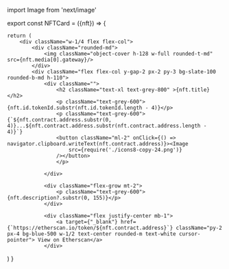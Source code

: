 import Image from 'next/image'

export const NFTCard = ({nft}) => {

    return (
        <div className="w-1/4 flex flex-col">
            <div className="rounded-md">
                <img className="object-cover h-128 w-full rounded-t-md" src={nft.media[0].gateway}/>
            </div>
            <div className="flex flex-col y-gap-2 px-2 py-3 bg-slate-100 rounded-b-md h-110">
                <div className="">
                    <h2 className="text-xl text-grey-800" >{nft.title}</h2>
                    <p className="text-grey-600">{nft.id.tokenId.substr(nft.id.tokenId.length - 4)}</p>
                    <p className="text-grey-600">{`${nft.contract.address.substr(0, 4)}...${nft.contract.address.substr(nft.contract.address.length - 4)}`}
                    <button className="ml-2" onClick={() =>  navigator.clipboard.writeText(nft.contract.address)}><Image
                        src={require('./icons8-copy-24.png')}          
                    /></button>
                    </p>
                    
                </div>

                <div className="flex-grow mt-2">
                    <p className="text-grey-600">{nft.description?.substr(0, 155)}</p>
                </div>

                <div className="flex justify-center mb-1">
                    <a target={"_blank"} href={`https://etherscan.io/token/${nft.contract.address}`} className="py-2 px-4 bg-blue-500 w-1/2 text-center rounded-m text-white cursor-pointer"> View on Etherscan</a>
                </div>
</div>
        </div>
    )
}